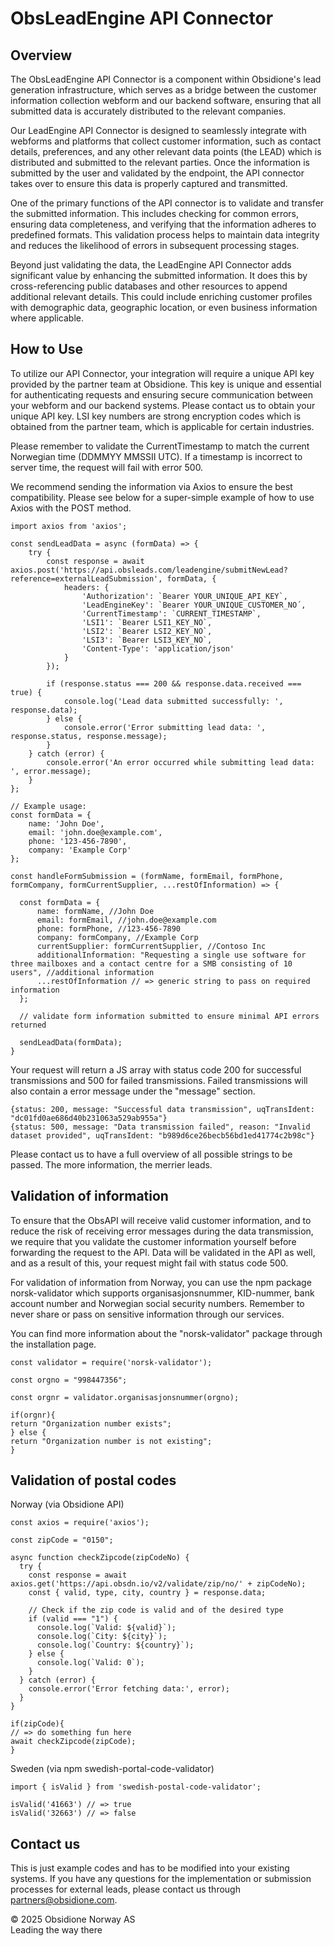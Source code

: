 # ObsLeadEngine API Connector

## Overview
The ObsLeadEngine API Connector is a component within Obsidione's lead generation infrastructure, which serves as a bridge between the customer information collection webform and our backend software, ensuring that all submitted data is accurately distributed to the relevant companies.

Our LeadEngine API Connector is designed to seamlessly integrate with webforms and platforms that collect customer information, such as contact details, preferences, and any other relevant data points (the LEAD) which is distributed and submitted to the relevant parties. Once the information is submitted by the user and validated by the endpoint, the API connector takes over to ensure this data is properly captured and transmitted.

One of the primary functions of the API connector is to validate and transfer the submitted information. This includes checking for common errors, ensuring data completeness, and verifying that the information adheres to predefined formats. This validation process helps to maintain data integrity and reduces the likelihood of errors in subsequent processing stages.

Beyond just validating the data, the LeadEngine API Connector adds significant value by enhancing the submitted information. It does this by cross-referencing public databases and other resources to append additional relevant details. This could include enriching customer profiles with demographic data, geographic location, or even business information where applicable.

## How to Use
To utilize our API Connector, your integration will require a unique API key provided by the partner team at Obsidione. This key is unique and essential for authenticating requests and ensuring secure communication between your webform and our backend systems. Please contact us to obtain your unique API key. LSI key numbers are strong encryption codes which is obtained from the partner team, which is applicable for certain industries.

Please remember to validate the CurrentTimestamp to match the current Norwegian time (DDMMYY MMSSII UTC). If a timestamp is incorrect to server time, the request will fail with error 500.

We recommend sending the information via Axios to ensure the best compatibility. Please see below for a super-simple example of how to use Axios with the POST method.

```
import axios from 'axios';

const sendLeadData = async (formData) => {
    try {
        const response = await axios.post('https://api.obsleads.com/leadengine/submitNewLead?reference=externalLeadSubmission', formData, {
            headers: {
                'Authorization': `Bearer YOUR_UNIQUE_API_KEY`,
                'LeadEngineKey': `Bearer YOUR_UNIQUE_CUSTOMER_NO´,
                'CurrentTimestamp': `CURRENT_TIMESTAMP`,
                'LSI1': `Bearer LSI1_KEY_NO`,
                'LSI2': `Bearer LSI2_KEY_NO`,
                'LSI3': `Bearer LSI3_KEY_NO`,
                'Content-Type': 'application/json'
            }
        });

        if (response.status === 200 && response.data.received === true) {
            console.log('Lead data submitted successfully: ', response.data);
        } else {
            console.error('Error submitting lead data: ', response.status, response.message);
        }
    } catch (error) {
        console.error('An error occurred while submitting lead data: ', error.message);
    }
};

// Example usage:
const formData = {
    name: 'John Doe',
    email: 'john.doe@example.com',
    phone: '123-456-7890',
    company: 'Example Corp'
};

const handleFormSubmission = (formName, formEmail, formPhone, formCompany, formCurrentSupplier, ...restOfInformation) => {

  const formData = {
      name: formName, //John Doe
      email: formEmail, //john.doe@example.com
      phone: formPhone, //123-456-7890
      company: formCompany, //Example Corp
      currentSupplier: formCurrentSupplier, //Contoso Inc
      additionalInformation: "Requesting a single use software for three mailboxes and a contact centre for a SMB consisting of 10 users", //additional information
      ...restOfInformation // => generic string to pass on required information
  };

  // validate form information submitted to ensure minimal API errors returned

  sendLeadData(formData);
}

```

Your request will return a JS array with status code 200 for successful transmissions and 500 for failed transmissions. Failed transmissions will also contain a error message under the "message" section.

```
{status: 200, message: "Successful data transmission", uqTransIdent: "dc01fd0ae686d40b231063a529ab955a"}
{status: 500, message: "Data transmission failed", reason: "Invalid dataset provided", uqTransIdent: "b989d6ce26becb56bd1ed41774c2b98c"}
```

Please contact us to have a full overview of all possible strings to be passed. The more information, the merrier leads.

## Validation of information
To ensure that the ObsAPI will receive valid customer information, and to reduce the risk of receiving error messages during the data transmission, we require that you validate the customer information yourself before forwarding the request to the API. Data will be validated in the API as well, and as a result of this, your request might fail with status code 500.

For validation of information from Norway, you can use the npm package norsk-validator which supports organisasjonsnummer, KID-nummer, bank account number and Norwegian social security numbers. Remember to never share or pass on sensitive information through our services.

You can find more information about the "norsk-validator" package through the installation page.

```
const validator = require('norsk-validator');

const orgno = "998447356";

const orgnr = validator.organisasjonsnummer(orgno);

if(orgnr){
return "Organization number exists";
} else {
return "Organization number is not existing";
}

```

## Validation of postal codes

Norway (via Obsidione API)
```
const axios = require('axios');

const zipCode = "0150";

async function checkZipcode(zipCodeNo) {
  try {
    const response = await axios.get('https://api.obsdn.io/v2/validate/zip/no/' + zipCodeNo);
    const { valid, type, city, country } = response.data;

    // Check if the zip code is valid and of the desired type
    if (valid === "1") {
      console.log(`Valid: ${valid}`);
      console.log(`City: ${city}`);
      console.log(`Country: ${country}`);
    } else {
      console.log(`Valid: 0`);
    }
  } catch (error) {
    console.error('Error fetching data:', error);
  }
}

if(zipCode){
// => do something fun here
await checkZipcode(zipCode);
}
```

Sweden (via npm swedish-portal-code-validator)
```
import { isValid } from 'swedish-postal-code-validator';
 
isValid('41663') // => true
isValid('32663') // => false
```

## Contact us
This is just example codes and has to be modified into your existing systems. If you have any questions for the implementation or submission processes for external leads, please contact us through partners@obsidione.com.

&copy; 2025 Obsidione Norway AS<br />
Leading the way there<br/><br />

